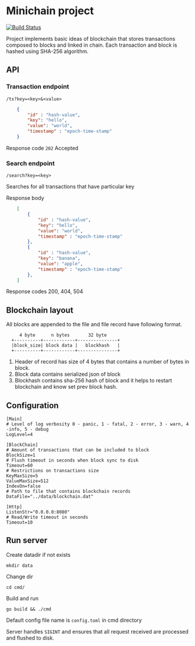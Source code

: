 # Minichain project

[![Build Status](https://travis-ci.org/stgleb/minichain.svg?branch=master)](https://travis-ci.org/stgleb/minichain)

Project implements basic ideas of blockchain that
stores transactions composed to blocks and linked
in chain. Each transaction and block is hashed using
SHA-256 algorithm.

## API

### Transaction endpoint

`/tx?key=<key>&<value>`

```json
    {
        "id" : "hash-value",
        "key": "hello",
        "value": "world",
        "timestamp" : "epoch-time-stamp"
    }
```

Response code `202` Accepted

### Search endpoint

`/search?key=<key>`

Searches for all transactions that have particular key

Response body

```json
    [
        {
            "id" : "hash-value",
            "key": "hello",
            "value": "world",
            "timestamp" : "epoch-time-stamp"
        },
        {
            "id" : "hash-value",
            "key": "banana",
            "value": "apple",
            "timestamp" : "epoch-time-stamp"
        },
    ]
```

Response codes 200, 404, 504

## Blockchain layout

All blocks are appended to the file and file record
have following format.


```
     4 byte      n bytes       32 byte
  +----------+------------+---------------+
  |block_size| block data |   blockhash   |
  +----------+------------+---------------+
```

1. Header of record has size of 4 bytes that contains a number of
bytes in block.
2. Block data contains serialized json of block
3. Blockhash contains sha-256 hash of block and it helps
   to restart blockchain and know set prev block hash.

## Configuration

```
[Main]
# Level of log verbosity 0 - panic, 1 - fatal, 2 - error, 3 - warn, 4 -info, 5 - debug
LogLevel=4

[BlockChain]
# Amount of transactions that can be included to block
BlockSize=1
# Flush timeout in seconds when block sync to disk
Timeout=60
# Restrictions on transactions size
KeyMaxSize=5
ValueMaxSize=512
IndexOn=false
# Path to file that contains blockchain records
DataFile="../data/blockchain.dat"

[Http]
ListenStr="0.0.0.0:8080"
# Read/Write timeout in seconds
Timeout=10
```

## Run server

Create datadir if not exists

`mkdir data`

Change dir

`cd cmd/`

Build and run

`go build && ./cmd`

Default config file name is `config.toml` in cmd directory

Server handles `SIGINT` and ensures that all request received
are processed and flushed to disk.